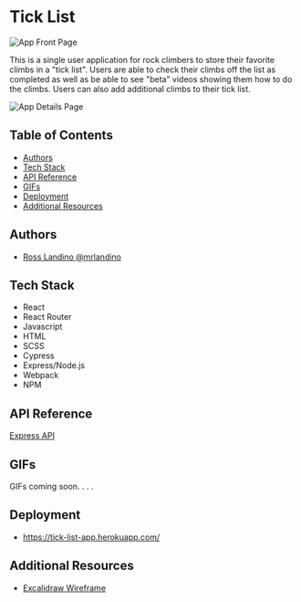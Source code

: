 # Tick List

![App Front Page](https://github.com/mrlandino/tick-list/blob/main/public/Main%20Page.png)

This is a single user application for rock climbers to store their favorite climbs in a "tick list". Users are able to check their climbs off the list as completed as well as be able to see "beta" videos showing them how to do the climbs. Users can also add additional climbs to their tick list. 

![App Details Page](https://github.com/mrlandino/tick-list/blob/main/public/Climb%20Details.png)
## Table of Contents

- [Authors](#authors)
- [Tech Stack](#tech-stack)
- [API Reference](#api-reference)
- [GIFs](#gifs)
- [Deployment](#deployment)
- [Additional Resources](#additional-resources)

## Authors

- [Ross Landino @mrlandino](https://www.github.com/mrlandino)



## Tech Stack
  - React
  - React Router
  - Javascript
  - HTML
  - SCSS
  - Cypress
  - Express/Node.js
  - Webpack
  - NPM


## API Reference

[Express API](https://github.com/mrlandino/tick-list-api/blob/main/README.md)

## GIFs

GIFs coming soon. . . . 


## Deployment

- https://tick-list-app.herokuapp.com/

## Additional Resources

- [Excalidraw Wireframe](https://excalidraw.com/#json=7W6mfWCaMNm8eqKHxGuv6,cQg8dZMIgUG1NGp4rMvAJQ)
